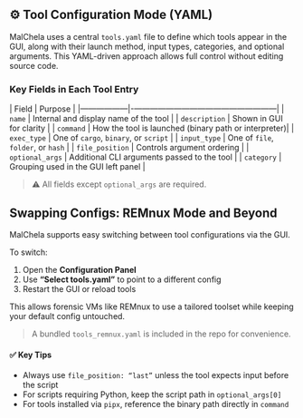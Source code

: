 
## ⚙️ Tool Configuration Mode (YAML)

MalChela uses a central `tools.yaml` file to define which tools appear in the GUI, along with their launch method, input types, categories, and optional arguments. This YAML-driven approach allows full control without editing source code.

### Key Fields in Each Tool Entry

| Field           | Purpose                                               |
|——————|-——————————————————|
| `name`          | Internal and display name of the tool                |
| `description`   | Shown in GUI for clarity                             |
| `command`       | How the tool is launched (binary path or interpreter)|
| `exec_type`     | One of `cargo`, `binary`, or `script`                |
| `input_type`    | One of `file`, `folder`, or `hash`                   |
| `file_position` | Controls argument ordering                           |
| `optional_args` | Additional CLI arguments passed to the tool          |
| `category`      | Grouping used in the GUI left panel                  |

> ⚠️ All fields except `optional_args` are required.


## Swapping Configs: REMnux Mode and Beyond

MalChela supports easy switching between tool configurations via the GUI.

To switch:

1. Open the **Configuration Panel**
2. Use **“Select tools.yaml”** to point to a different config
3. Restart the GUI or reload tools

This allows forensic VMs like REMnux to use a tailored toolset while keeping your default config untouched.

> A bundled `tools_remnux.yaml` is included in the repo for convenience.

#### ✅ Key Tips

- Always use `file_position: “last”` unless the tool expects input before the script
- For scripts requiring Python, keep the script path in `optional_args[0]`
- For tools installed via `pipx`, reference the binary path directly in `command`
